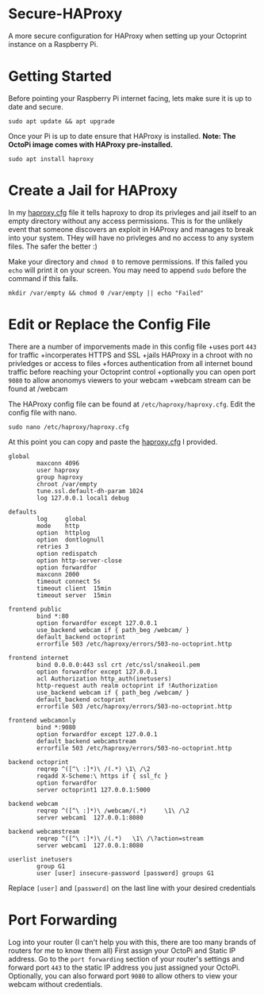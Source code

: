 # Secure-HAProxy
A more secure configuration for HAProxy when setting up your Octoprint instance on a Raspberry Pi.

# Getting Started
Before pointing your Raspberry Pi internet facing, lets make sure it is up to date and secure.
```
sudo apt update && apt upgrade
```
Once your Pi is up to date ensure that HAProxy is installed. 
**Note: The OctoPi image comes with HAProxy pre-installed.**
```
sudo apt install haproxy
```
# Create a Jail for HAProxy
In my [haproxy.cfg](/haproxy.cfg) file it tells haproxy to drop its privleges and jail itself to an empty directory without any access permissions.  This is for the unlikely event that someone discovers an exploit in HAProxy and manages to break into your system.  THey will have no privleges and no access to any system files.  The safer the better :)

Make your directory and `chmod 0` to remove permissions.  If this failed you `echo` will print it on your screen.  You may need to append `sudo` before the command if this fails.
```
mkdir /var/empty && chmod 0 /var/empty || echo "Failed"
```

# Edit or Replace the Config File
There are a number of imporvements made in this config file
  +uses port `443` for traffic
  +incorperates HTTPS and SSL
  +jails HAProxy in a chroot with no privledges or access to files
  +forces authentication from all internet bound traffic before reaching your Octoprint control
  +optionally you can open port `9080` to allow anonomys viewers to your webcam
  +webcam stream can be found at <your-ip-address>/webcam

The HAProxy config file can be found at `/etc/haproxy/haproxy.cfg`.  Edit the config file with nano.
```
sudo nano /etc/haproxy/haproxy.cfg
```
At this point you can copy and paste the [haproxy.cfg](/haproxy.cfg) I provided.
```
global
        maxconn 4096
        user haproxy
        group haproxy
        chroot /var/empty
        tune.ssl.default-dh-param 1024
        log 127.0.0.1 local1 debug

defaults
        log     global
        mode    http
        option  httplog
        option  dontlognull
        retries 3
        option redispatch
        option http-server-close
        option forwardfor
        maxconn 2000
        timeout connect 5s
        timeout client  15min
        timeout server  15min

frontend public
        bind *:80
        option forwardfor except 127.0.0.1
        use_backend webcam if { path_beg /webcam/ }
        default_backend octoprint
        errorfile 503 /etc/haproxy/errors/503-no-octoprint.http

frontend internet
        bind 0.0.0.0:443 ssl crt /etc/ssl/snakeoil.pem
        option forwardfor except 127.0.0.1
        acl Authorization http_auth(inetusers)
        http-request auth realm octoprint if !Authorization
        use_backend webcam if { path_beg /webcam/ }
        default_backend octoprint
        errorfile 503 /etc/haproxy/errors/503-no-octoprint.http

frontend webcamonly
        bind *:9080
        option forwardfor except 127.0.0.1
        default_backend webcamstream
        errorfile 503 /etc/haproxy/errors/503-no-octoprint.http

backend octoprint
        reqrep ^([^\ :]*)\ /(.*) \1\ /\2
        reqadd X-Scheme:\ https if { ssl_fc }
        option forwardfor
        server octoprint1 127.0.0.1:5000

backend webcam
        reqrep ^([^\ :]*)\ /webcam/(.*)     \1\ /\2
        server webcam1  127.0.0.1:8080

backend webcamstream
        reqrep ^([^\ :]*)\ /(.*)   \1\ /\?action=stream
        server webcam1  127.0.0.1:8080

userlist inetusers
        group G1
        user [user] insecure-password [password] groups G1
```
Replace `[user]` and `[password]` on the last line with your desired credentials

#  Port Forwarding
Log into your router (I can't help you with this, there are too many brands of routers for me to know them all)
First assign your OctoPi and Static IP address.
Go to the `port forwarding` section of your router's settings and forward port `443` to the static IP address you just assigned your OctoPi.
Optionally, you can also forward port `9080` to allow others to view your webcam without credentials.
